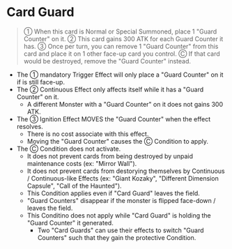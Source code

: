 # Card Guard

> ① When this card is Normal or Special Summoned, place 1 "Guard Counter" on it. ② This card gains 300 ATK for each Guard Counter it has. ③ Once per turn, you can remove 1 "Guard Counter" from this card and place it on 1 other face-up card you control. Ⓒ If that card would be destroyed, remove the "Guard Counter" instead.

*   The ① mandatory Trigger Effect will only place a "Guard Counter" on it if is still face-up.
*   The ② Continuous Effect only affects itself while it has a "Guard Counter" on it.
    *   A different Monster with a "Guard Counter" on it does not gains 300 ATK.
*   The ③ Ignition Effect MOVES the "Guard Counter" when the effect resolves.
    *   There is no cost associate with this effect.
    *   Moving the "Guard Counter" causes the Ⓒ Condition to apply.
*   The Ⓒ Condition does not activate.
    *   It does not prevent cards from being destroyed by unpaid maintenance costs (ex: "Mirror Wall").
    *   It does not prevent cards from destorying themselves by Continuous / Continuous-like Effects (ex: "Giant Kozaky", "Different Dimension Capsule", "Call of the Haunted").
    *   This Condition applies even if "Card Guard" leaves the field.
    *   "Guard Counters" disappear if the monster is flipped face-down / leaves the field.
    *   This Conditino does not apply while "Card Guard" is holding the "Guard Counter" it generated.
        *   Two "Card Guards" can use their effects to switch "Guard Counters" such that they gain the protective Condition.
